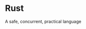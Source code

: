 <!-- .slide: data-background-image="https://media.giphy.com/media/26tn33aiTi1jkl6H6/giphy.gif" .slide: data-background-size="cover"	 -->
# Rust
A safe, concurrent, practical language